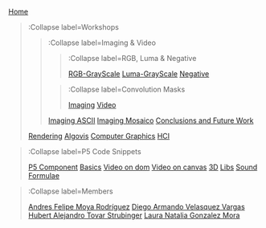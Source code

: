 [Home](/)

> :Collapse label=Workshops
> 
> > :Collapse label=Imaging & Video
> >
> > > :Collapse label=RGB, Luma & Negative
> > >
> > > [RGB-GrayScale](/docs/workshops/imagingRGBGrayScale)
> > > [Luma-GrayScale](/docs/workshops/imagingLumaGrayScale)
> > > [Negative](/docs/workshops/imagingNegative)
> >
> > > :Collapse label=Convolution Masks
> > >
> > > [Imaging](/docs/workshops/imagingConvolutionMasks)
> > > [Video](/docs/workshops/imagingConvolutionMasksVideos)
> >
> > [Imaging ASCII](/docs/workshops/imagingASCII)
> > [Imaging Mosaico](/docs/workshops/imagingMosaico)
> > [Conclusions and Future Work](/docs/workshops/conclusions)
>
> [Rendering](/docs/workshops/rendering)
> [Algovis](/docs/workshops/algovis)
> [Computer Graphics](/docs/workshops/cg)
> [HCI](/docs/workshops/hci)

> :Collapse label=P5 Code Snippets
> 
> [P5 Component](/docs/snippets/component)
> [Basics](/docs/snippets/basic)
> [Video on dom](/docs/snippets/video-dom)
> [Video on canvas](/docs/snippets/video-canvas)
> [3D](/docs/snippets/3d)
> [Libs](/docs/snippets/lib)
> [Sound](/docs/snippets/sound)
> [Formulae](/docs/snippets/formulae)

> :Collapse label=Members
> 
> [Andres Felipe Moya Rodríguez](/docs/members/Andres-Felipe-Moya-Rodriguez)
> [Diego Armando Velasquez Vargas](/docs/members/Diego-Armando-Velasquez-Vargas)
> [Hubert Alejandro Tovar Strubinger](/docs/members/Hubert-Alejandro-Tovar-Strubinger)
> [Laura Natalia Gonzalez Mora](/docs/members/Laura-Natalia-Gonzalez-Mora)
